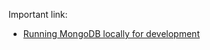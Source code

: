 Important link:

* [Running MongoDB locally for development](https://www.mongodb.com/docs/manual/tutorial/install-mongodb-on-os-x/)